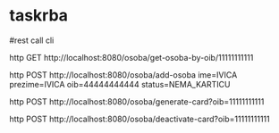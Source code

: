 # taskrba
#rest call cli

http GET http://localhost:8080/osoba/get-osoba-by-oib/11111111111

http POST http://localhost:8080/osoba/add-osoba ime=IVICA prezime=IVICA oib=44444444444 status=NEMA_KARTICU

http POST http://localhost:8080/osoba/generate-card?oib=11111111111

http POST http://localhost:8080/osoba/deactivate-card?oib=11111111111
